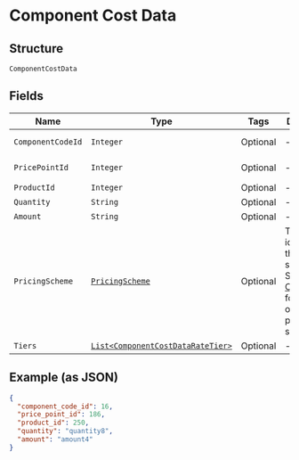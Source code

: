
# Component Cost Data

## Structure

`ComponentCostData`

## Fields

| Name | Type | Tags | Description | Getter | Setter |
|  --- | --- | --- | --- | --- | --- |
| `ComponentCodeId` | `Integer` | Optional | - | Integer getComponentCodeId() | setComponentCodeId(Integer componentCodeId) |
| `PricePointId` | `Integer` | Optional | - | Integer getPricePointId() | setPricePointId(Integer pricePointId) |
| `ProductId` | `Integer` | Optional | - | Integer getProductId() | setProductId(Integer productId) |
| `Quantity` | `String` | Optional | - | String getQuantity() | setQuantity(String quantity) |
| `Amount` | `String` | Optional | - | String getAmount() | setAmount(String amount) |
| `PricingScheme` | [`PricingScheme`](../../doc/models/pricing-scheme.md) | Optional | The identifier for the pricing scheme. See [Product Components](https://help.chargify.com/products/product-components.html) for an overview of pricing schemes. | PricingScheme getPricingScheme() | setPricingScheme(PricingScheme pricingScheme) |
| `Tiers` | [`List<ComponentCostDataRateTier>`](../../doc/models/component-cost-data-rate-tier.md) | Optional | - | List<ComponentCostDataRateTier> getTiers() | setTiers(List<ComponentCostDataRateTier> tiers) |

## Example (as JSON)

```json
{
  "component_code_id": 16,
  "price_point_id": 186,
  "product_id": 250,
  "quantity": "quantity8",
  "amount": "amount4"
}
```

